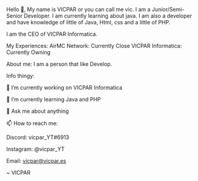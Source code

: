 Hello 👋, My name is VICPAR or you can call me vic. I am a Junior/Semi-Senior Developer. I am currently learning about java. I am also a developer and have knowledge of little of Java, Html, css and a little of PHP.

I am the CEO of VICPAR Informatica.

My Experiences:
AirMC Network: Currently Close
VICPAR Informatica: Currently Owning

About me: I am a person that like Develop.

Info thingy:

🔭 I’m currently working on VICPAR Informatica

🌱 I’m currently learning Java and PHP

💬 Ask me about anything

📫 How to reach me:
  
  Discord: vicpar_YT#6913
  
  Instagram: @vicpar_YT
  
  Email: vicpar@vicpar.es

~ VICPAR
